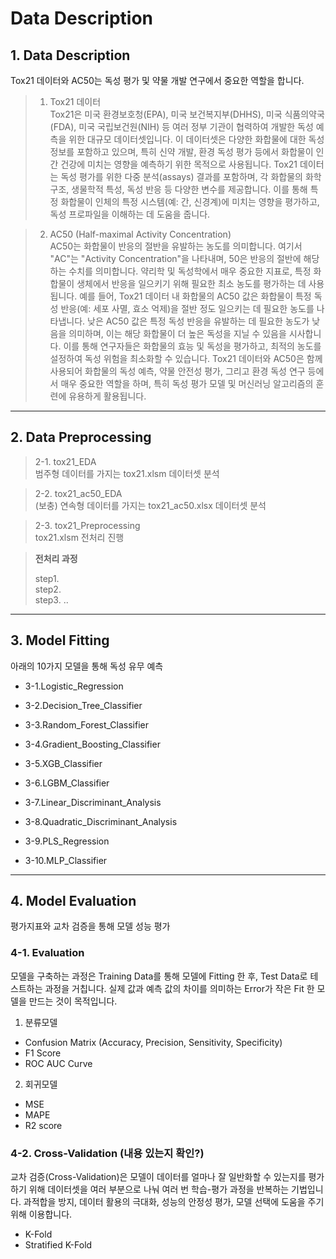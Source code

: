 # Data Description

## 1. Data Description

Tox21 데이터와 AC50는 독성 평가 및 약물 개발 연구에서 중요한 역할을 합니다.

> 1. Tox21 데이터  
Tox21은 미국 환경보호청(EPA), 미국 보건복지부(DHHS), 미국 식품의약국(FDA), 미국 국립보건원(NIH) 등 여러 정부 기관이 협력하여 개발한 독성 예측을 위한 대규모 데이터셋입니다.
이 데이터셋은 다양한 화합물에 대한 독성 정보를 포함하고 있으며, 특히 신약 개발, 환경 독성 평가 등에서 화합물이 인간 건강에 미치는 영향을 예측하기 위한 목적으로 사용됩니다.
Tox21 데이터는 독성 평가를 위한 다중 분석(assays) 결과를 포함하며, 각 화합물의 화학 구조, 생물학적 특성, 독성 반응 등 다양한 변수를 제공합니다. 이를 통해 특정 화합물이 인체의 특정 시스템(예: 간, 신경계)에 미치는 영향을 평가하고, 독성 프로파일을 이해하는 데 도움을 줍니다.

> 2. AC50 (Half-maximal Activity Concentration)  
AC50는 화합물이 반응의 절반을 유발하는 농도를 의미합니다. 여기서 "AC"는 "Activity Concentration"을 나타내며, 50은 반응의 절반에 해당하는 수치를 의미합니다.
약리학 및 독성학에서 매우 중요한 지표로, 특정 화합물이 생체에서 반응을 일으키기 위해 필요한 최소 농도를 평가하는 데 사용됩니다.
예를 들어, Tox21 데이터 내 화합물의 AC50 값은 화합물이 특정 독성 반응(예: 세포 사멸, 효소 억제)을 절반 정도 일으키는 데 필요한 농도를 나타냅니다. 낮은 AC50 값은 특정 독성 반응을 유발하는 데 필요한 농도가 낮음을 의미하며, 이는 해당 화합물이 더 높은 독성을 지닐 수 있음을 시사합니다.
이를 통해 연구자들은 화합물의 효능 및 독성을 평가하고, 최적의 농도를 설정하여 독성 위험을 최소화할 수 있습니다.
Tox21 데이터와 AC50은 함께 사용되어 화합물의 독성 예측, 약물 안전성 평가, 그리고 환경 독성 연구 등에서 매우 중요한 역할을 하며, 특히 독성 평가 모델 및 머신러닝 알고리즘의 훈련에 유용하게 활용됩니다.

---

## 2. Data Preprocessing

> 2-1. tox21_EDA  
> 범주형 데이터를 가지는 tox21.xlsm 데이터셋 분석

> 2-2. tox21_ac50_EDA  
> (보충) 연속형 데이터를 가지는 tox21_ac50.xlsx 데이터셋 분석

> 2-3. tox21_Preprocessing  
> tox21.xlsm 전처리 진행

> **전처리 과정**
> 
> step1.  
> step2.  
> step3. ..  

---

## 3. Model Fitting


아래의 10가지 모델을 통해 독성 유무 예측


* 3-1.Logistic_Regression


* 3-2.Decision_Tree_Classifier


* 3-3.Random_Forest_Classifier 


* 3-4.Gradient_Boosting_Classifier 


* 3-5.XGB_Classifier


* 3-6.LGBM_Classifier


* 3-7.Linear_Discriminant_Analysis


* 3-8.Quadratic_Discriminant_Analysis


* 3-9.PLS_Regression


* 3-10.MLP_Classifier

---

## 4. Model Evaluation

평가지표와 교차 검증을 통해 모델 성능 평가

### 4-1. Evaluation

모델을 구축하는 과정은 Training Data를 통해 모델에 Fitting 한 후, Test Data로 테스트하는 과정을 거칩니다.
실제 값과 예측 값의 차이를 의미하는 Error가 작은 Fit 한 모델을 만드는 것이 목적입니다.

1. 분류모델
- Confusion Matrix (Accuracy, Precision, Sensitivity, Specificity)
- F1 Score
- ROC AUC Curve
    
2. 회귀모델
- MSE
- MAPE
- R2 score

### 4-2. Cross-Validation (내용 있는지 확인?)
교차 검증(Cross-Validation)은 모델이 데이터를 얼마나 잘 일반화할 수 있는지를 평가하기 위해 데이터셋을 여러 부분으로 나눠 여러 번 학습-평가 과정을 반복하는 기법입니다. 과적합을 방지, 데이터 활용의 극대화, 성능의 안정성 평가, 모델 선택에 도움을 주기 위해 이용합니다.
- K-Fold 
- Stratified K-Fold
